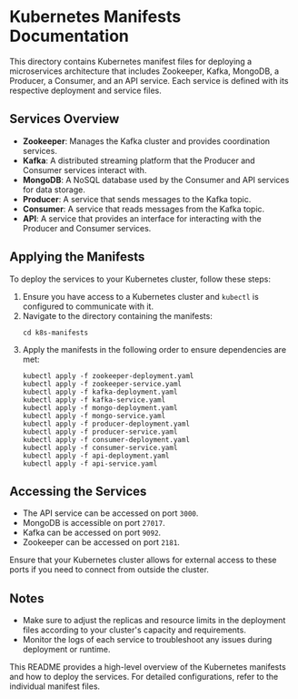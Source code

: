 # Kubernetes Manifests Documentation

This directory contains Kubernetes manifest files for deploying a microservices architecture that includes Zookeeper, Kafka, MongoDB, a Producer, a Consumer, and an API service. Each service is defined with its respective deployment and service files.

## Services Overview

- **Zookeeper**: Manages the Kafka cluster and provides coordination services.
- **Kafka**: A distributed streaming platform that the Producer and Consumer services interact with.
- **MongoDB**: A NoSQL database used by the Consumer and API services for data storage.
- **Producer**: A service that sends messages to the Kafka topic.
- **Consumer**: A service that reads messages from the Kafka topic.
- **API**: A service that provides an interface for interacting with the Producer and Consumer services.

## Applying the Manifests

To deploy the services to your Kubernetes cluster, follow these steps:

1. Ensure you have access to a Kubernetes cluster and `kubectl` is configured to communicate with it.
2. Navigate to the directory containing the manifests:
   ```
   cd k8s-manifests
   ```
3. Apply the manifests in the following order to ensure dependencies are met:
   ```
   kubectl apply -f zookeeper-deployment.yaml
   kubectl apply -f zookeeper-service.yaml
   kubectl apply -f kafka-deployment.yaml
   kubectl apply -f kafka-service.yaml
   kubectl apply -f mongo-deployment.yaml
   kubectl apply -f mongo-service.yaml
   kubectl apply -f producer-deployment.yaml
   kubectl apply -f producer-service.yaml
   kubectl apply -f consumer-deployment.yaml
   kubectl apply -f consumer-service.yaml
   kubectl apply -f api-deployment.yaml
   kubectl apply -f api-service.yaml
   ```

## Accessing the Services

- The API service can be accessed on port `3000`.
- MongoDB is accessible on port `27017`.
- Kafka can be accessed on port `9092`.
- Zookeeper can be accessed on port `2181`.

Ensure that your Kubernetes cluster allows for external access to these ports if you need to connect from outside the cluster.

## Notes

- Make sure to adjust the replicas and resource limits in the deployment files according to your cluster's capacity and requirements.
- Monitor the logs of each service to troubleshoot any issues during deployment or runtime.

This README provides a high-level overview of the Kubernetes manifests and how to deploy the services. For detailed configurations, refer to the individual manifest files.